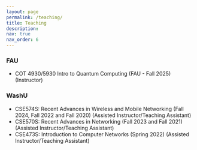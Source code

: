 ```yaml
---
layout: page
permalink: /teaching/
title: Teaching
description: 
nav: true
nav_order: 6
---
```


### FAU
- COT 4930/5930 Intro to Quantum Computing (FAU - Fall 2025) (Instructor)

### WashU
- CSE574S: Recent Advances in Wireless and Mobile Networking (Fall 2024, Fall 2022 and Fall 2020) (Assisted Instructor/Teaching Assistant)
- CSE570S: Recent Advances in Networking (Fall 2023 and Fall 2021) (Assisted Instructor/Teaching Assistant)
- CSE473S: Introduction to Computer Networks (Spring 2022) (Assisted Instructor/Teaching Assistant)
